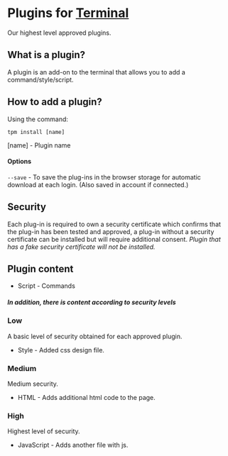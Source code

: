 # Plugins for [Terminal](https://github.com/vaxe-dev/Terminal)
Our highest level approved plugins.
## What is a plugin?
A plugin is an add-on to the terminal that allows you to add a command/style/script.
## How to add a plugin?
Using the command:
```
tpm install [name]
```
[name] - Plugin name
#### Options
`--save` - To save the plug-ins in the browser storage for automatic download at each login. (Also saved in account if connected.)
## Security
Each plug-in is required to own a security certificate which confirms that the plug-in has been tested and approved, a plug-in without a security certificate can be installed but will require additional consent.
*Plugin that has a fake security certificate will not be installed.*
## Plugin content
- Script - Commands
##### In addition, there is content according to security levels
### Low
A basic level of security obtained for each approved plugin.
- Style - Added css design file.
### Medium
Medium security.
- HTML - Adds additional html code to the page.
### High
Highest level of security.
- JavaScript - Adds another file with js.